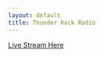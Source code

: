 ```yaml
---
layout: default
title: Thunder Rock Radio
---
```


<!--<audio controls>
  <source src="http://onair.thunderrock.ca:8000/thunder.mp3" type="audio/mpeg">
</audio>-->
<a href="http://onair.thunderrock.ca:8000/thunder.mp3" target="_blank">Live Stream Here</a>
